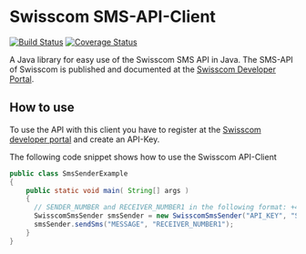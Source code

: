 # Swisscom SMS-API-Client
[![Build Status](https://travis-ci.org/rufer7/swisscom-sms-api-client.svg)](https://travis-ci.org/rufer7/swisscom-sms-api-client) [![Coverage Status](https://coveralls.io/repos/rufer7/swisscom-sms-api-client/badge.svg?branch=master)](https://coveralls.io/r/rufer7/swisscom-sms-api-client?branch=master)

A Java library for easy use of the Swisscom SMS API in Java.
The SMS-API of Swisscom is published and documented at the [Swisscom Developer Portal](https://developer.swisscom.com/).


## How to use

To use the API with this client you have to register at the [Swisscom developer portal](https://developer.swisscom.com/) and create an API-Key.

The following code snippet shows how to use the Swisscom API-Client


```java
public class SmsSenderExample
{
    public static void main( String[] args )
    {
      // SENDER_NUMBER and RECEIVER_NUMBER1 in the following format: +41791234567
      SwisscomSmsSender smsSender = new SwisscomSmsSender("API_KEY", "SENDER_NUMBER");
      smsSender.sendSms("MESSAGE", "RECEIVER_NUMBER1");
    }
}
```
